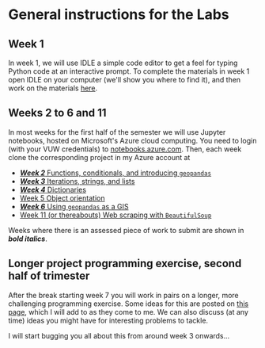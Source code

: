 # General instructions for the Labs
## Week 1
In week 1, we will use IDLE a simple code editor to get a feel for typing Python code at an interactive prompt. To complete the materials in week 1 open IDLE on your computer (we'll show you where to find it), and then work on the materials [here](week-1/week-1-overview.md).

## Weeks 2 to 6 and 11
In most weeks for the first half of the semester we will use Jupyter notebooks, hosted on Microsoft's Azure cloud computing. You need to login (with your VUW credentials) to [notebooks.azure.com](https://notebooks.azure.com). Then, each week clone the corresponding project in my Azure account at

+ [**_Week 2_** Functions, conditionals, and introducing `geopandas`](https://notebooks.azure.com/david-osullivan/projects/gisc-425-week-02)
+ [**_Week 3_** Iterations, strings, and lists](https://notebooks.azure.com/david-osullivan/projects/gisc-425-week-03)
+ [**_Week 4_** Dictionaries](https://notebooks.azure.com/david-osullivan/projects/gisc-425-week-04)
+ [Week 5 Object orientation](https://notebooks.azure.com/david-osullivan/projects/gisc-425-week-04)
+ [**_Week 6_** Using `geopandas` as a GIS](https://notebooks.azure.com/david-osullivan/projects/gisc-425-week-05)
+ [Week 11 (or thereabouts) Web scraping with `BeautifulSoup`](https://notebooks.azure.com/david-osullivan/projects/gisc-425-week-11)

Weeks where there is an assessed piece of work to submit are shown in **_bold italics_**.

## Longer project programming exercise, second half of trimester
After the break starting week 7 you will work in pairs on a longer, more challenging programming exercise. Some ideas for this are posted on [this page](week-7/longer-project-ideas-and-scope.md), which I will add to as they come to me. We can also discuss (at any time) ideas you might have for interesting problems to tackle.

I will start bugging you all about this from around week 3 onwards...
